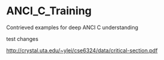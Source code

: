 ANCI_C_Training
===============

Contrieved examples for deep ANCI C understanding

test changes

http://crystal.uta.edu/~ylei/cse6324/data/critical-section.pdf